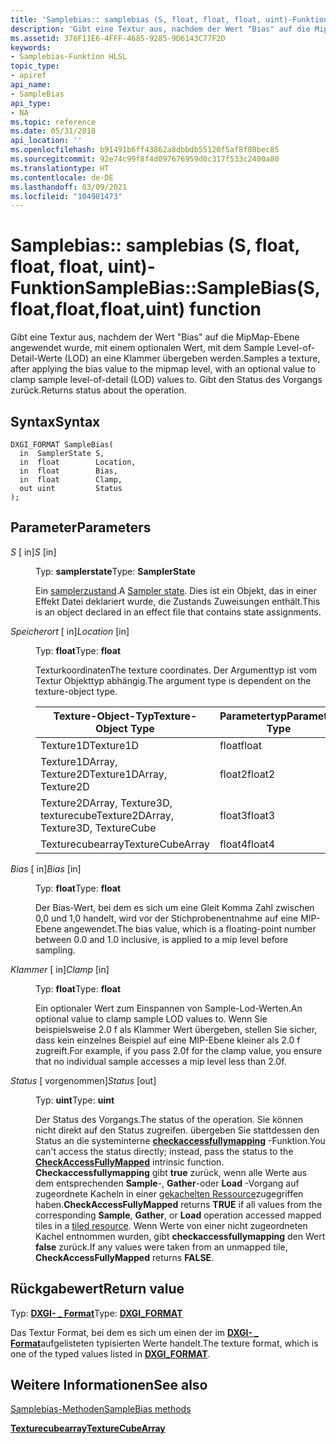 ```yaml
---
title: 'Samplebias:: samplebias (S, float, float, float, uint)-Funktion'
description: 'Gibt eine Textur aus, nachdem der Wert "Bias" auf die MipMap-Ebene angewendet wurde, mit einem optionalen Wert, mit dem Sample Level-of-Detail-Werte (LOD) an eine Klammer übergeben werden. Gibt den Status des Vorgangs zurück. | Samplebias:: samplebias (S, float, float, float, uint)-Funktion'
ms.assetid: 376F11E6-4FFF-4685-9285-9D6143C77F2D
keywords:
- Samplebias-Funktion HLSL
topic_type:
- apiref
api_name:
- SampleBias
api_type:
- NA
ms.topic: reference
ms.date: 05/31/2018
api_location: ''
ms.openlocfilehash: b91491b6ff43862a8dbbdb55120f5af8f80bec85
ms.sourcegitcommit: 92e74c99f8f4d097676959d0c317f533c2400a80
ms.translationtype: HT
ms.contentlocale: de-DE
ms.lasthandoff: 03/09/2021
ms.locfileid: "104981473"
---
```

# <a name="samplebiassamplebiassfloatfloatfloatuint-function"></a><span data-ttu-id="b80d3-106">Samplebias:: samplebias (S, float, float, float, uint)-Funktion</span><span class="sxs-lookup"><span data-stu-id="b80d3-106">SampleBias::SampleBias(S,float,float,float,uint) function</span></span>

<span data-ttu-id="b80d3-107">Gibt eine Textur aus, nachdem der Wert "Bias" auf die MipMap-Ebene angewendet wurde, mit einem optionalen Wert, mit dem Sample Level-of-Detail-Werte (LOD) an eine Klammer übergeben werden.</span><span class="sxs-lookup"><span data-stu-id="b80d3-107">Samples a texture, after applying the bias value to the mipmap level, with an optional value to clamp sample level-of-detail (LOD) values to.</span></span> <span data-ttu-id="b80d3-108">Gibt den Status des Vorgangs zurück.</span><span class="sxs-lookup"><span data-stu-id="b80d3-108">Returns status about the operation.</span></span>

## <a name="syntax"></a><span data-ttu-id="b80d3-109">Syntax</span><span class="sxs-lookup"><span data-stu-id="b80d3-109">Syntax</span></span>


``` syntax
DXGI_FORMAT SampleBias(
  in  SamplerState S,
  in  float        Location,
  in  float        Bias,
  in  float        Clamp,
  out uint         Status
);
```



## <a name="parameters"></a><span data-ttu-id="b80d3-110">Parameter</span><span class="sxs-lookup"><span data-stu-id="b80d3-110">Parameters</span></span>

<dl> <dt>

<span data-ttu-id="b80d3-111">*S* \[ in\]</span><span class="sxs-lookup"><span data-stu-id="b80d3-111">*S* \[in\]</span></span>
</dt> <dd>

<span data-ttu-id="b80d3-112">Typ: **samplerstate**</span><span class="sxs-lookup"><span data-stu-id="b80d3-112">Type: **SamplerState**</span></span>

<span data-ttu-id="b80d3-113">Ein [samplerzustand](dx-graphics-hlsl-sampler.md).</span><span class="sxs-lookup"><span data-stu-id="b80d3-113">A [Sampler state](dx-graphics-hlsl-sampler.md).</span></span> <span data-ttu-id="b80d3-114">Dies ist ein Objekt, das in einer Effekt Datei deklariert wurde, die Zustands Zuweisungen enthält.</span><span class="sxs-lookup"><span data-stu-id="b80d3-114">This is an object declared in an effect file that contains state assignments.</span></span>

</dd> <dt>

<span data-ttu-id="b80d3-115">*Speicherort* \[ in\]</span><span class="sxs-lookup"><span data-stu-id="b80d3-115">*Location* \[in\]</span></span>
</dt> <dd>

<span data-ttu-id="b80d3-116">Typ: **float**</span><span class="sxs-lookup"><span data-stu-id="b80d3-116">Type: **float**</span></span>

<span data-ttu-id="b80d3-117">Texturkoordinaten</span><span class="sxs-lookup"><span data-stu-id="b80d3-117">The texture coordinates.</span></span> <span data-ttu-id="b80d3-118">Der Argumenttyp ist vom Textur Objekttyp abhängig.</span><span class="sxs-lookup"><span data-stu-id="b80d3-118">The argument type is dependent on the texture-object type.</span></span>



| <span data-ttu-id="b80d3-119">Texture-Object-Typ</span><span class="sxs-lookup"><span data-stu-id="b80d3-119">Texture-Object Type</span></span>                    | <span data-ttu-id="b80d3-120">Parametertyp</span><span class="sxs-lookup"><span data-stu-id="b80d3-120">Parameter Type</span></span> |
|----------------------------------------|----------------|
| <span data-ttu-id="b80d3-121">Texture1D</span><span class="sxs-lookup"><span data-stu-id="b80d3-121">Texture1D</span></span>                              | <span data-ttu-id="b80d3-122">float</span><span class="sxs-lookup"><span data-stu-id="b80d3-122">float</span></span>          |
| <span data-ttu-id="b80d3-123">Texture1DArray, Texture2D</span><span class="sxs-lookup"><span data-stu-id="b80d3-123">Texture1DArray, Texture2D</span></span>              | <span data-ttu-id="b80d3-124">float2</span><span class="sxs-lookup"><span data-stu-id="b80d3-124">float2</span></span>         |
| <span data-ttu-id="b80d3-125">Texture2DArray, Texture3D, texturecube</span><span class="sxs-lookup"><span data-stu-id="b80d3-125">Texture2DArray, Texture3D, TextureCube</span></span> | <span data-ttu-id="b80d3-126">float3</span><span class="sxs-lookup"><span data-stu-id="b80d3-126">float3</span></span>         |
| <span data-ttu-id="b80d3-127">Texturecubearray</span><span class="sxs-lookup"><span data-stu-id="b80d3-127">TextureCubeArray</span></span>                       | <span data-ttu-id="b80d3-128">float4</span><span class="sxs-lookup"><span data-stu-id="b80d3-128">float4</span></span>         |



 

</dd> <dt>

<span data-ttu-id="b80d3-129">*Bias* \[ in\]</span><span class="sxs-lookup"><span data-stu-id="b80d3-129">*Bias* \[in\]</span></span>
</dt> <dd>

<span data-ttu-id="b80d3-130">Typ: **float**</span><span class="sxs-lookup"><span data-stu-id="b80d3-130">Type: **float**</span></span>

<span data-ttu-id="b80d3-131">Der Bias-Wert, bei dem es sich um eine Gleit Komma Zahl zwischen 0,0 und 1,0 handelt, wird vor der Stichprobenentnahme auf eine MIP-Ebene angewendet.</span><span class="sxs-lookup"><span data-stu-id="b80d3-131">The bias value, which is a floating-point number between 0.0 and 1.0 inclusive, is applied to a mip level before sampling.</span></span>

</dd> <dt>

<span data-ttu-id="b80d3-132">*Klammer* \[ in\]</span><span class="sxs-lookup"><span data-stu-id="b80d3-132">*Clamp* \[in\]</span></span>
</dt> <dd>

<span data-ttu-id="b80d3-133">Typ: **float**</span><span class="sxs-lookup"><span data-stu-id="b80d3-133">Type: **float**</span></span>

<span data-ttu-id="b80d3-134">Ein optionaler Wert zum Einspannen von Sample-Lod-Werten.</span><span class="sxs-lookup"><span data-stu-id="b80d3-134">An optional value to clamp sample LOD values to.</span></span> <span data-ttu-id="b80d3-135">Wenn Sie beispielsweise 2.0 f als Klammer Wert übergeben, stellen Sie sicher, dass kein einzelnes Beispiel auf eine MIP-Ebene kleiner als 2.0 f zugreift.</span><span class="sxs-lookup"><span data-stu-id="b80d3-135">For example, if you pass 2.0f for the clamp value, you ensure that no individual sample accesses a mip level less than 2.0f.</span></span>

</dd> <dt>

<span data-ttu-id="b80d3-136">*Status* \[ vorgenommen\]</span><span class="sxs-lookup"><span data-stu-id="b80d3-136">*Status* \[out\]</span></span>
</dt> <dd>

<span data-ttu-id="b80d3-137">Typ: **uint**</span><span class="sxs-lookup"><span data-stu-id="b80d3-137">Type: **uint**</span></span>

<span data-ttu-id="b80d3-138">Der Status des Vorgangs.</span><span class="sxs-lookup"><span data-stu-id="b80d3-138">The status of the operation.</span></span> <span data-ttu-id="b80d3-139">Sie können nicht direkt auf den Status zugreifen. übergeben Sie stattdessen den Status an die systeminterne [**checkaccessfullymapping**](checkaccessfullymapped.md) -Funktion.</span><span class="sxs-lookup"><span data-stu-id="b80d3-139">You can't access the status directly; instead, pass the status to the [**CheckAccessFullyMapped**](checkaccessfullymapped.md) intrinsic function.</span></span> <span data-ttu-id="b80d3-140">**Checkaccessfullymapping** gibt **true** zurück, wenn alle Werte aus dem entsprechenden **Sample**-, **Gather**-oder **Load** -Vorgang auf zugeordnete Kacheln in einer [gekachelten Ressource](/windows/desktop/direct3d11/direct3d-11-2-features)zugegriffen haben.</span><span class="sxs-lookup"><span data-stu-id="b80d3-140">**CheckAccessFullyMapped** returns **TRUE** if all values from the corresponding **Sample**, **Gather**, or **Load** operation accessed mapped tiles in a [tiled resource](/windows/desktop/direct3d11/direct3d-11-2-features).</span></span> <span data-ttu-id="b80d3-141">Wenn Werte von einer nicht zugeordneten Kachel entnommen wurden, gibt **checkaccessfullymapping** den Wert **false** zurück.</span><span class="sxs-lookup"><span data-stu-id="b80d3-141">If any values were taken from an unmapped tile, **CheckAccessFullyMapped** returns **FALSE**.</span></span>

</dd> </dl>

## <a name="return-value"></a><span data-ttu-id="b80d3-142">Rückgabewert</span><span class="sxs-lookup"><span data-stu-id="b80d3-142">Return value</span></span>

<span data-ttu-id="b80d3-143">Typ: **[ **DXGI- \_ Format**](/windows/desktop/api/dxgiformat/ne-dxgiformat-dxgi_format)**</span><span class="sxs-lookup"><span data-stu-id="b80d3-143">Type: **[**DXGI\_FORMAT**](/windows/desktop/api/dxgiformat/ne-dxgiformat-dxgi_format)**</span></span>

<span data-ttu-id="b80d3-144">Das Textur Format, bei dem es sich um einen der im [**DXGI- \_ Format**](/windows/desktop/api/dxgiformat/ne-dxgiformat-dxgi_format)aufgelisteten typisierten Werte handelt.</span><span class="sxs-lookup"><span data-stu-id="b80d3-144">The texture format, which is one of the typed values listed in [**DXGI\_FORMAT**](/windows/desktop/api/dxgiformat/ne-dxgiformat-dxgi_format).</span></span>

## <a name="see-also"></a><span data-ttu-id="b80d3-145">Weitere Informationen</span><span class="sxs-lookup"><span data-stu-id="b80d3-145">See also</span></span>

<dl> <dt>

[<span data-ttu-id="b80d3-146">Samplebias-Methoden</span><span class="sxs-lookup"><span data-stu-id="b80d3-146">SampleBias methods</span></span>](texturecubearray-samplebias.md)
</dt> <dt>

[<span data-ttu-id="b80d3-147">**Texturecubearray**</span><span class="sxs-lookup"><span data-stu-id="b80d3-147">**TextureCubeArray**</span></span>](texturecubearray.md)
</dt> </dl>

 

 

